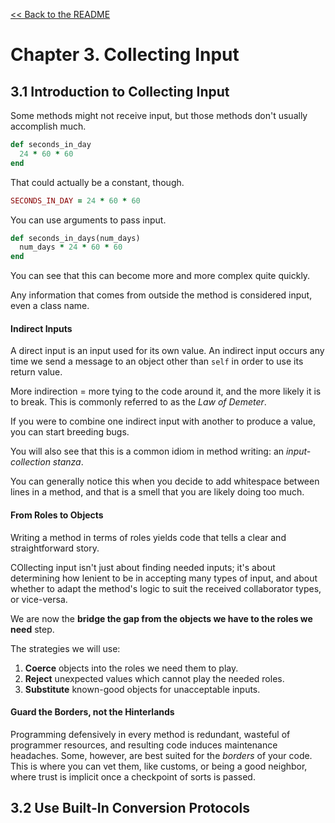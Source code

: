 [&lt;&lt; Back to the README](README.md)

# Chapter 3. Collecting Input

## 3.1 Introduction to Collecting Input

Some methods might not receive input, but those methods don't usually accomplish
much.

```ruby
def seconds_in_day
  24 * 60 * 60
end
```

That could actually be a constant, though.

```ruby
SECONDS_IN_DAY = 24 * 60 * 60
```

You can use arguments to pass input.

```ruby
def seconds_in_days(num_days)
  num_days * 24 * 60 * 60
end
```

You can see that this can become more and more complex quite quickly.

Any information that comes from outside the method is considered input, even a
class name.

#### Indirect Inputs

A direct input is an input used for its own value. An indirect input occurs
any time we send a message to an object other than `self` in order to use its
return value.

More indirection = more tying to the code around it, and the more likely it is
to break.  This is commonly referred to as the *Law of Demeter*.

If you were to combine one indirect input with another to produce a value, you
can start breeding bugs.

You will also see that this is a common idiom in method writing: an *input-collection
stanza*.

You can generally notice this when you decide to add whitespace between lines in
a method, and that is a smell that you are likely doing too much.

#### From Roles to Objects

Writing a method in terms of roles yields code that tells a clear and straightforward
story.

COllecting input isn't just about finding needed inputs; it's about determining
how lenient to be in accepting many types of input, and about whether to adapt
the method's logic to suit the received collaborator types, or vice-versa.

We are now the **bridge the gap from the objects we have to the roles we need** step.

The strategies we will use:

1. **Coerce** objects into the roles we need them to play.
2. **Reject** unexpected values which cannot play the needed roles.
3. **Substitute** known-good objects for unacceptable inputs.

#### Guard the Borders, not the Hinterlands

Programming defensively in every method is redundant, wasteful of programmer
resources, and resulting code induces maintenance headaches. Some, however, are
best suited for the *borders* of your code. This is where you can vet them, like
customs, or being a good neighbor, where trust is implicit once a checkpoint of
sorts is passed.

## 3.2 Use Built-In Conversion Protocols


